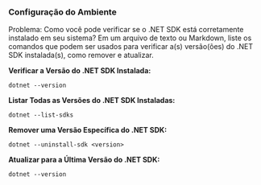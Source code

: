 <h3>Configuração do Ambiente</h3>

<p>Problema: Como você pode verificar se o .NET SDK está corretamente instalado em seu sistema? Em um arquivo de texto ou Markdown, liste os comandos que podem ser usados para verificar a(s) versão(ões) do .NET SDK instalada(s), como remover e atualizar.</p>

**Verificar a Versão do .NET SDK Instalada:**

`dotnet --version`

**Listar Todas as Versões do .NET SDK Instaladas:**

`dotnet --list-sdks`

**Remover uma Versão Específica do .NET SDK:**

`dotnet --uninstall-sdk <version>`

**Atualizar para a Última Versão do .NET SDK:**

`dotnet --version`
